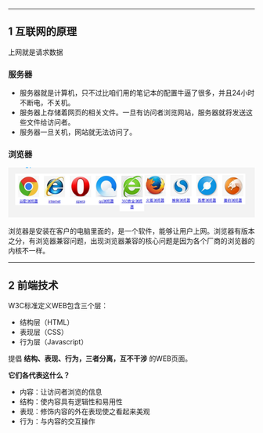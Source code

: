
---
## 1 互联网的原理

上网就是请求数据

### 服务器

 - 服务器就是计算机，只不过比咱们用的笔记本的配置牛逼了很多，并且24小时不断电，不关机。
 - 服务器上存储着网页的相关文件。一旦有访问者浏览网站，服务器就将发送这些文件给访问者。
 - 服务器一旦关机，网站就无法访问了。

### 浏览器

![](index_files/browsers.png)

浏览器是安装在客户的电脑里面的，是一个软件，能够让用户上网。浏览器有版本之分，有浏览器兼容问题，出现浏览器兼容的核心问题是因为各个厂商的浏览器的内核不一样。


---
## 2 前端技术

W3C标准定义WEB包含三个层：

*   结构层（HTML）
*   表现层（CSS）
*   行为层（Javascript）

提倡 **结构、表现、行为，三者分离，互不干涉** 的WEB页面。

**它们各代表这什么？**

*   内容：让访问者浏览的信息
*   结构：使内容具有逻辑性和易用性
*   表现：修饰内容的外在表现使之看起来美观
*   行为：与内容的交互操作
